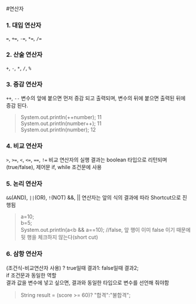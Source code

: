 #연산자

### 1. 대입 연산자<br>
`=`, `+=`, `-=`, `*=`, `/=`

### 2. 산술 연산자<br>
`+`, `-`, `*`, `/`, `%`

### 3. 증감 연산자<br>
`++`, `--`
변수의 앞에 붙으면 먼저 증감 되고 출력되며, 변수의 뒤에 붙으면 출력된 뒤에 증감 된다.<br>

> System.out.println(++number); 11 <br> System.out.println(number++); 11 <br> System.out.println(number); 12<br>

### 4. 비교 연산자<br>
`>`, `>=`, `<`, `<=`, `==`, `!=`
비교 연산자의 실행 결과는 boolean 타입으로 리턴되며(true/false), 제어문 if, while 조건문에 사용<br>

### 5. 논리 연산자<br>
`&&`(AND), `||`(OR), `!`(NOT)
&&, || 연산자는 앞의 식의 결과에 따라 Shortcut으로 진행됨
> a=10; <br> b=5; <br> System.out.println(a<b && a==10); //false, 앞 행이 이미 false 이기 때문에 뒷 행을 체크하지 않는다(short cut)<br>

### 6. 삼항 연산자<br>
(조건식-비교연산자 사용) ? true일때 결과1: false일때 결과2;<br>
if 조건문과 동일한 역할<br>
결과 값을 변수에 넣고 싶으면, 결과와 동일한 타입으로 변수를 선언해 줘야함<br>
> String result = (score >= 60)? "합격":"불합격";